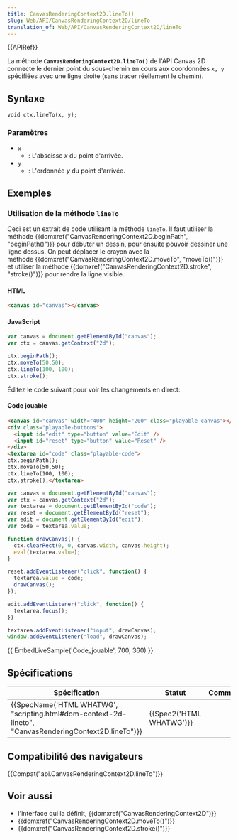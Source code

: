 ```yaml
---
title: CanvasRenderingContext2D.lineTo()
slug: Web/API/CanvasRenderingContext2D/lineTo
translation_of: Web/API/CanvasRenderingContext2D/lineTo
---
```

{{APIRef}}

La méthode **`CanvasRenderingContext2D.lineTo()`** de l'API Canvas 2D connecte le dernier point du sous-chemin en cours aux coordonnées `x, y` spécifiées avec une ligne droite (sans tracer réellement le chemin).

## Syntaxe

    void ctx.lineTo(x, y);

### Paramètres

- `x`
  - : L'abscisse _x_ du point d'arrivée.
- `y`
  - : L'ordonnée _y_ du point d'arrivée.

## Exemples

### Utilisation de la méthode `lineTo`

Ceci est un extrait de code utilisant la méthode `lineTo`. Il faut utiliser la méthode {{domxref("CanvasRenderingContext2D.beginPath", "beginPath()")}} pour débuter un dessin, pour ensuite pouvoir dessiner une ligne dessus. On peut déplacer le crayon avec la méthode {{domxref("CanvasRenderingContext2D.moveTo", "moveTo()")}} et utiliser la méthode {{domxref("CanvasRenderingContext2D.stroke", "stroke()")}} pour rendre la ligne visible.

#### HTML

```html
<canvas id="canvas"></canvas>
```

#### JavaScript

```js
var canvas = document.getElementById("canvas");
var ctx = canvas.getContext("2d");

ctx.beginPath();
ctx.moveTo(50,50);
ctx.lineTo(100, 100);
ctx.stroke();
```

Éditez le code suivant pour voir les changements en direct:

#### Code jouable

```html hidden
<canvas id="canvas" width="400" height="200" class="playable-canvas"></canvas>
<div class="playable-buttons">
  <input id="edit" type="button" value="Edit" />
  <input id="reset" type="button" value="Reset" />
</div>
<textarea id="code" class="playable-code">
ctx.beginPath();
ctx.moveTo(50,50);
ctx.lineTo(100, 100);
ctx.stroke();</textarea>
```

```js hidden
var canvas = document.getElementById("canvas");
var ctx = canvas.getContext("2d");
var textarea = document.getElementById("code");
var reset = document.getElementById("reset");
var edit = document.getElementById("edit");
var code = textarea.value;

function drawCanvas() {
  ctx.clearRect(0, 0, canvas.width, canvas.height);
  eval(textarea.value);
}

reset.addEventListener("click", function() {
  textarea.value = code;
  drawCanvas();
});

edit.addEventListener("click", function() {
  textarea.focus();
})

textarea.addEventListener("input", drawCanvas);
window.addEventListener("load", drawCanvas);
```

{{ EmbedLiveSample('Code_jouable', 700, 360) }}

## Spécifications

| Spécification                                                                                                                            | Statut                           | Commentaire |
| ---------------------------------------------------------------------------------------------------------------------------------------- | -------------------------------- | ----------- |
| {{SpecName('HTML WHATWG', "scripting.html#dom-context-2d-lineto", "CanvasRenderingContext2D.lineTo")}} | {{Spec2('HTML WHATWG')}} |             |

## Compatibilité des navigateurs

{{Compat("api.CanvasRenderingContext2D.lineTo")}}

## Voir aussi

- l'interface qui la définit, {{domxref("CanvasRenderingContext2D")}}
- {{domxref("CanvasRenderingContext2D.moveTo()")}}
- {{domxref("CanvasRenderingContext2D.stroke()")}}
